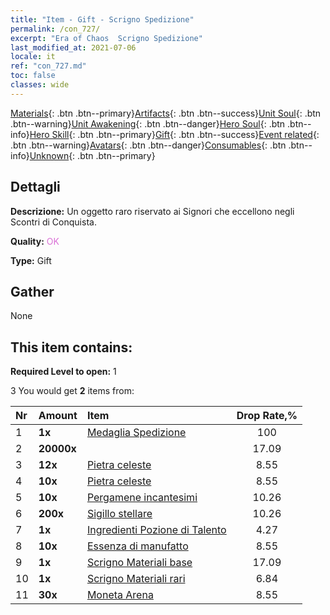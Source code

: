 ```yaml
---
title: "Item - Gift - Scrigno Spedizione"
permalink: /con_727/
excerpt: "Era of Chaos  Scrigno Spedizione"
last_modified_at: 2021-07-06
locale: it
ref: "con_727.md"
toc: false
classes: wide
---
```

 [Materials](/ItemsIT/){: .btn .btn--primary}[Artifacts](/ItemsIT/Artifacts/){: .btn .btn--success}[Unit Soul](/ItemsIT/UnitSoul/){: .btn .btn--warning}[Unit Awakening](/ItemsIT/UnitAwakening/){: .btn .btn--danger}[Hero Soul](/ItemsIT/HeroSoul/){: .btn .btn--info}[Hero Skill](/ItemsIT/HeroSkill/){: .btn .btn--primary}[Gift](/ItemsIT/Gift/){: .btn .btn--success}[Event related](/ItemsIT/Events/){: .btn .btn--warning}[Avatars](/ItemsIT/Avatars/){: .btn .btn--danger}[Consumables](/ItemsIT/Consumables/){: .btn .btn--info}[Unknown](/ItemsIT/Unknown/){: .btn .btn--primary}

## Dettagli
 **Descrizione:** Un oggetto raro riservato ai Signori che eccellono negli Scontri di Conquista.

 **Quality:** <span style="color: #DA70D6">OK</span>

 **Type:** Gift

## Gather

  None

## This item contains:

 **Required Level to open:** 1

 3 You would get **2** items  from:

  | Nr | Amount |     Item    | Drop Rate,% |
  |:---|:-------|:------------|:---------:|
  | 1 |  **1x** | [Medaglia Spedizione](/ItemsIT/con_875/) | 100 | 
  | 2 |  **20000x** | <i class="fas fa-coins"/> | 17.09 | 
  | 3 |  **12x** | [Pietra celeste](/ItemsIT/art_188/) | 8.55 | 
  | 4 |  **10x** | [Pietra celeste](/ItemsIT/art_188/) | 8.55 | 
  | 5 |  **10x** | [Pergamene incantesimi](/ItemsIT/con_694/) | 10.26 | 
  | 6 |  **200x** | [Sigillo stellare](/ItemsIT/con_876/) | 10.26 | 
  | 7 |  **1x** | [Ingredienti Pozione di Talento](/ItemsIT/con_1120/) | 4.27 | 
  | 8 |  **10x** | [Essenza di manufatto](/ItemsIT/con_905/) | 8.55 | 
  | 9 |  **1x** | [Scrigno Materiali base](/ItemsIT/con_756/) | 17.09 | 
  | 10 |  **1x** | [Scrigno Materiali rari](/ItemsIT/con_757/) | 6.84 | 
  | 11 |  **30x** | [Moneta Arena](/ItemsIT/con_903/) | 8.55 | 
